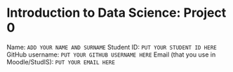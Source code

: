 # Introduction to Data Science: Project 0

Name: `ADD YOUR NAME AND SURNAME`
Student ID: `PUT YOUR STUDENT ID HERE`
GitHub username: `PUT YOUR GITHUB USERNAME HERE`
Email (that you use in Moodle/StudIS): `PUT YOUR EMAIL HERE`
